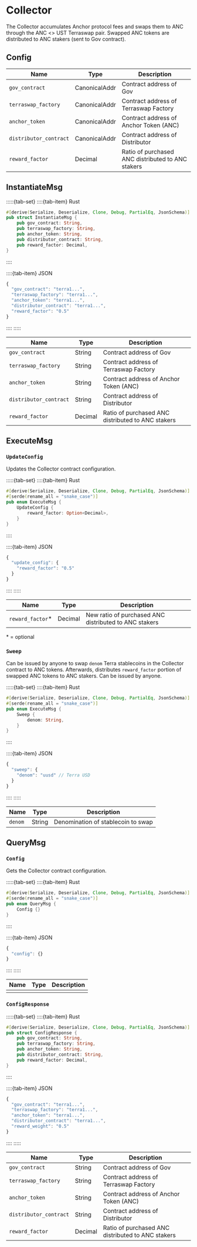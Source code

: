 # Collector

The Collector accumulates Anchor protocol fees and swaps them to ANC through the ANC <> UST Terraswap pair. Swapped ANC tokens are distributed to ANC stakers (sent to Gov contract).

## Config

| Name                   | Type          | Description                                       |
| ---------------------- | ------------- | ------------------------------------------------- |
| `gov_contract`         | CanonicalAddr | Contract address of Gov                           |
| `terraswap_factory`    | CanonicalAddr | Contract address of Terraswap Factory             |
| `anchor_token`         | CanonicalAddr | Contract address of Anchor Token (ANC)            |
| `distributor_contract` | CanonicalAddr | Contract address of Distributor                   |
| `reward_factor`        | Decimal       | Ratio of purchased ANC distributed to ANC stakers |

## InstantiateMsg

:::::{tab-set}
::::{tab-item} Rust
```rust
#[derive(Serialize, Deserialize, Clone, Debug, PartialEq, JsonSchema)]
pub struct InstantiateMsg {
    pub gov_contract: String, 
    pub terraswap_factory: String,
    pub anchor_token: String,
    pub distributor_contract: String,
    pub reward_factor: Decimal,
}
```
::::

::::{tab-item} JSON
```javascript
{
  "gov_contract": "terra1...", 
  "terraswap_factory": "terra1...", 
  "anchor_token": "terra1...", 
  "distributor_contract": "terra1...", 
  "reward_factor": "0.5" 
}
```
::::
:::::

| Name                   | Type    | Description                                       |
| ---------------------- | ------- | ------------------------------------------------- |
| `gov_contract`         | String  | Contract address of Gov                           |
| `terraswap_factory`    | String  | Contract address of Terraswap Factory             |
| `anchor_token`         | String  | Contract address of Anchor Token (ANC)            |
| `distributor_contract` | String  | Contract address of Distributor                   |
| `reward_factor`        | Decimal | Ratio of purchased ANC distributed to ANC stakers |

## ExecuteMsg

### `UpdateConfig`

Updates the Collector contract configuration.

:::::{tab-set}
::::{tab-item} Rust
```rust
#[derive(Serialize, Deserialize, Clone, Debug, PartialEq, JsonSchema)]
#[serde(rename_all = "snake_case")]
pub enum ExecuteMsg {
    UpdateConfig {
        reward_factor: Option<Decimal>, 
    }
}
```
::::

::::{tab-item} JSON
```javascript
{
  "update_config": {
    "reward_factor": "0.5" 
  }
}
```
::::
:::::

| Name              | Type    | Description                                           |
| ----------------- | ------- | ----------------------------------------------------- |
| `reward_factor`\* | Decimal | New ratio of purchased ANC distributed to ANC stakers |

\* = optional

### `Sweep`

Can be issued by anyone to swap `denom` Terra stablecoins in the Collector contract to ANC tokens. Afterwards, distributes `reward_factor` portion of swapped ANC tokens to ANC stakers. Can be issued by anyone.

:::::{tab-set}
::::{tab-item} Rust
```rust
#[derive(Serialize, Deserialize, Clone, Debug, PartialEq, JsonSchema)]
#[serde(rename_all = "snake_case")]
pub enum ExecuteMsg {
    Sweep {
        denom: String, 
    }
}
```
::::

::::{tab-item} JSON
```javascript
{
  "sweep": {
    "denom": "uusd" // Terra USD
  }
}
```
::::
:::::

| Name    | Type   | Description                        |
| ------- | ------ | ---------------------------------- |
| `denom` | String | Denomination of stablecoin to swap |

## QueryMsg

### `Config`

Gets the Collector contract configuration.

:::::{tab-set}
::::{tab-item} Rust
```rust
#[derive(Serialize, Deserialize, Clone, Debug, PartialEq, JsonSchema)]
#[serde(rename_all = "snake_case")]
pub enum QueryMsg {
    Config {}
}
```
::::

::::{tab-item} JSON
```javascript
{
  "config": {}
}
```
::::
:::::

| Name | Type | Description |
| ---- | ---- | ----------- |
|      |      |             |

### `ConfigResponse`

:::::{tab-set}
::::{tab-item} Rust
```rust
#[derive(Serialize, Deserialize, Clone, Debug, PartialEq, JsonSchema)]
pub struct ConfigResponse {
    pub gov_contract: String, 
    pub terraswap_factory: String,
    pub anchor_token: String,
    pub distributor_contract: String,
    pub reward_factor: Decimal,
}
```
::::

::::{tab-item} JSON
```javascript
{
  "gov_contract": "terra1...", 
  "terraswap_factory": "terra1...", 
  "anchor_token": "terra1...", 
  "distributor_contract": "terra1...", 
  "reward_weight": "0.5" 
}
```
::::
:::::

| Name                   | Type    | Description                                       |
| ---------------------- | ------- | ------------------------------------------------- |
| `gov_contract`         | String  | Contract address of Gov                           |
| `terraswap_factory`    | String  | Contract address of Terraswap Factory             |
| `anchor_token`         | String  | Contract address of Anchor Token (ANC)            |
| `distributor_contract` | String  | Contract address of Distributor                   |
| `reward_factor`        | Decimal | Ratio of purchased ANC distributed to ANC stakers |

